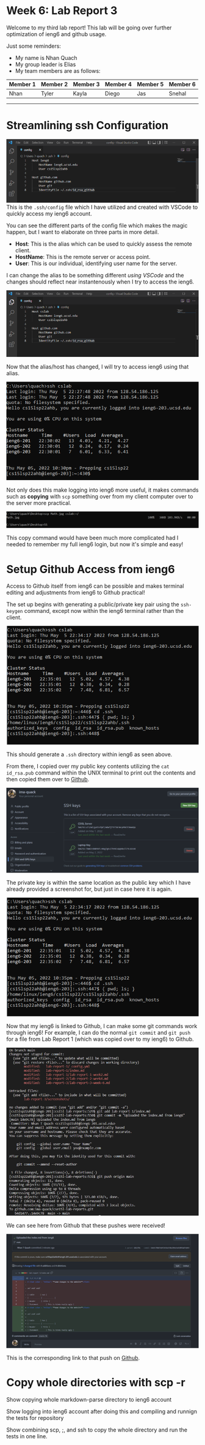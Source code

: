 # Week 6: Lab Report 3

Welcome to my third lab report! This lab will be going over further optimization of ieng6 and github usage.

Just some reminders: 
- My name is Nhan Quach
- My group leader is Elias
- My team members are as follows:


| Member 1 | Member 2 | Member 3 | Member 4 | Member 5 | Member 6 |
| -------- | -------- | -------- | -------- | -------- | -------- |
| Nhan     | Tyler    | Kayla    | Diego    | Jas      | Snehal   |


---

# Streamlining ssh Configuration
![config](screenshots\ssh_config.png)
This is the `.ssh/config` file which I have utilized and created with VSCode to quickly access my ieng6 account.

You can see the different parts of the config file which makes the magic happen, but I want to elaborate on three parts in more detail.

* **Host**: This is the alias which can be used to quickly assess the remote client.
* **HostName**: This is the remote server or access point.
* **User**: This is our individual, identifying user name for the server.

I can change the alias to be something different _using VSCode_ and the changes should reflect near instantenously when I try to access the ieng6. 

![config_change](screenshots\ssh_config_edit.png)

Now that the alias/host has changed, I will try to access ieng6 using that alias.

![ssh_access](screenshots\ssh_edited_alias.png)

Not only does this make logging into ieng6 more useful, it makes commands such as **copying** with `scp` something over from my client computer over to the server more practical.

![scp](screenshots\scp_single_file.png)

This copy command would have been much more complicated had I needed to remember my full ieng6 login, but now it's simple and easy!

# Setup Github Access from ieng6

Access to Github itself from ieng6 can be possible and makes terminal editing and adjustments from ieng6 to Github practical!

The set up begins with generating a public/private key pair using the `ssh-keygen` command, except now within the ieng6 terminal rather than the client. 

![ieng6_ssh](screenshots\ieng6_private_keys.png)

This should generate a `.ssh` directory within ieng6 as seen above.

From there, I copied over my public key contents utilizing the `cat id_rsa.pub` command within the UNIX terminal to print out the contents and then copied them over to [Github](https://github.com/).

![github_keys](screenshots\github_keys.png)

The private key is within the same location as the public key which I have already provided a screenshot for, but just in case here it is again.

![ieng6_ssh](screenshots\ieng6_private_keys.png)

Now that my ieng6 is linked to Github, I can make some git commands work through ieng6! For example, I can do the normal `git commit` and `git push` for a file from Lab Report 1 (which was copied over to my ieng6) to Github.

![ieng6_git](screenshots\ieng6_git.png)

We can see here from Github that these pushes were received! 

![github_received](screenshots\github_received_ieng6.png)

This is the corresponding link to that push on [Github](https://github.com/ima-quack/cse15l-lab-reports/commit/14e9c788d7ebf163de358e296e5e62899a87e843).

# Copy whole directories with scp -r 

Show copying whole markdown-parse directory to ieng6 account

Show logging into ieng6 account after doing this and compiling and runnign the tests for repository

Show combining scp, ;, and ssh to copy the whole directory and run the tests in one line. 
